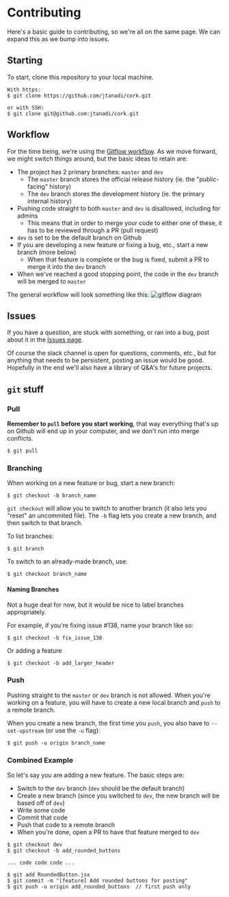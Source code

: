 # Contributing
Here's a basic guide to contributing, so we're all on the same page. We can expand this as we bump into issues.

## Starting
To start, clone this repository to your local machine.
```
With https:
$ git clone https://github.com/jtanadi/cork.git

or with SSH:
$ git clone git@github.com:jtanadi/cork.git
```

## Workflow
For the time being, we're using the [Gitflow workflow](https://www.atlassian.com/git/tutorials/comparing-workflows/gitflow-workflow). As we move forward, we might switch things around, but the basic ideas to retain are:
- The project has 2 primary branches: `master` and `dev`
    - The `master` branch stores the official release history (ie. the "public-facing" history)
    - The `dev` branch stores the development history (ie. the primary internal history)
- Pushing code straight to both `master` and `dev` is disallowed, including for admins
    - This means that in order to merge your code to either one of these, it has to be reviewed through a PR (pull request)
- `dev` is set to be the default branch on Github
- If you are developing a new feature or fixing a bug, etc., start a new branch (more below)
    - When that feature is complete or the bug is fixed, submit a PR to merge it into the `dev` branch
- When we've reached a good stopping point, the code in the `dev` branch will be merged to `master`

The general workflow will look something like this:
![gitflow diagram](https://wac-cdn.atlassian.com/dam/jcr:b5259cce-6245-49f2-b89b-9871f9ee3fa4/03%20%282%29.svg?cdnVersion=565)

## Issues
If you have a question, are stuck with something, or ran into a bug, post about it in the [Issues page](https://github.com/jtanadi/cork/issues).

Of course the slack channel is open for questions, comments, etc., but for anything that needs to be persistent, posting an issue would be good. Hopefully in the end we'll also have a library of Q&A's for future projects.

## `git` stuff

### Pull
**Remember to `pull` before you start working**, that way everything that's up on Github will end up in your computer, and we don't run into merge conflicts.

```
$ git pull
```

### Branching
When working on a new feature or bug, start a new branch:
```
$ git checkout -b branch_name
```

`git checkout` will allow you to switch to another branch (it also lets you "reset" an uncommited file). The `-b` flag lets you create a new branch, and then switch to that branch.

To list branches:
```
$ git branch
```

To switch to an already-made branch, use:
```
$ git checkout branch_name
```

#### Naming Branches
Not a huge deal for now, but it would be nice to label branches appropriately.

For example, if you're fixing issue #138, name your branch like so:
```
$ git checkout -b fix_issue_138
```

Or adding a feature
```
$ git checkout -b add_larger_header
```

### Push
Pushing straight to the `master` or `dev` branch is not allowed. When you're working on a feature, you will have to create a new local branch and `push` to a remote branch.

When you create a new branch, the first time you `push`, you also have to `--set-upstream` (or use the `-u` flag):
```
$ git push -u origin branch_name
```

### Combined Example
So let's say you are adding a new feature. The basic steps are:
- Switch to the `dev` branch (`dev` should be the default branch)
- Create a new branch (since you switched to `dev`, the new branch will be based off of `dev`)
- Write some code
- Commit that code
- Push that code to a remote branch
- When you're done, open a PR to have that feature merged to `dev`

```
$ git checkout dev
$ git checkout -b add_rounded_buttons

... code code code ...

$ git add RoundedButton.jsx
$ git commit -m "[feature] Add rounded buttons for posting"
$ git push -u origin add_rounded_buttons  // first push only
```
